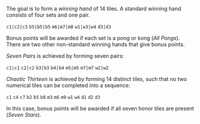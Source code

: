 The goal is to form a _winning hand_ of 14 tiles. A standard winning hand
consists of four sets and one pair.

`c1|c2|c3` `b5|b5|b5` `m6|m7|m8` `w1|w3|w4` `d3|d3`

Bonus points will be awarded if each set is a pong or kong (_All Pongs_). There
are two other non-standard winning hands that give bonus points.

_Seven Pairs_ is achieved by forming seven pairs:

`c1|c1` `c2|c2` `b3|b3` `b4|b4` `m5|m5` `m7|m7` `w2|w2`

_Chaotic Thirteen_ is achieved by forming 14 distinct tiles, such that no two
numerical tiles can be completed into a sequence:

`c1` `c4` `c7` `b2` `b5` `b8` `m3` `m6` `m9` `w1` `w4` `d1` `d2` `d3`

In this case, bonus points will be awarded if all seven honor tiles are present
(_Seven Stars_).
